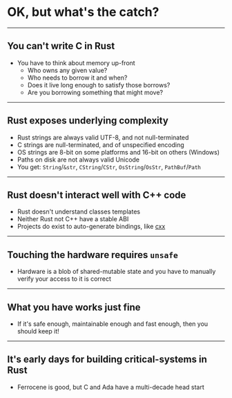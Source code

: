 # OK, but what's the catch?

---

## You can't write C in Rust

* You have to think about memory up-front
  * Who owns any given value?
  * Who needs to borrow it and when?
  * Does it live long enough to satisfy those borrows?
  * Are you borrowing something that might move?

---

## Rust exposes underlying complexity

* Rust strings are always valid UTF-8, and not null-terminated
* C strings are null-terminated, and of unspecified encoding
* OS strings are 8-bit on some platforms and 16-bit on others (Windows)
* Paths on disk are not always valid Unicode
* You get: `String`/`&str`, `CString`/`CStr`, `OsString`/`OsStr`, `PathBuf`/`Path`

---

## Rust doesn't interact well with C++ code

* Rust doesn't understand classes templates
* Neither Rust not C++ have a stable ABI
* Projects do exist to auto-generate bindings, like [cxx](https://crates.io/crates/cxx)

---

## Touching the hardware requires `unsafe`

* Hardware is a blob of shared-mutable state and you have to manually verify
    your access to it is correct

---

##  What you have works just fine

* If it's safe enough, maintainable enough and fast enough, then you should keep it!

---

## It's early days for building critical-systems in Rust

* Ferrocene is good, but C and Ada have a multi-decade head start

